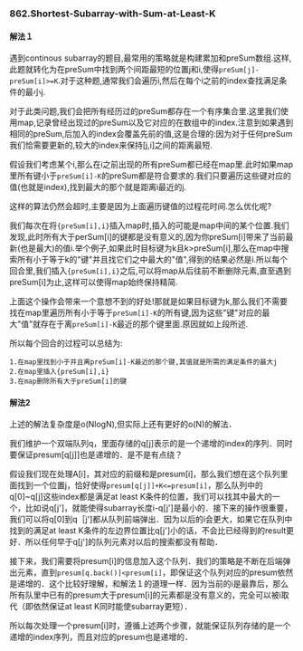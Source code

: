 ### 862.Shortest-Subarray-with-Sum-at-Least-K

#### 解法１
遇到continous subarray的题目,最常用的策略就是构建累加和preSum数组.这样,此题就转化为在preSum中找到两个间距最短的位置j和i,使得```preSum[j]-preSum[i]>=K```.对于这种题,通常我们会遍历i,然后在每个i之前的index查找满足条件的最小j.

对于此类问题,我们会把所有经历过的preSum都存在一个有序集合里.这里我们使用map,记录曾经出现过的preSum以及它对应的在数组中的index.注意到如果遇到相同的preSum,后加入的index会覆盖先前的值,这是合理的:因为对于任何preSum我们恰需要更新的,较大的index来保持[j,i]之间的距离最短.

假设我们考虑某个i,那么在i之前出现的所有preSum都已经在map里.此时如果map里所有键小于```preSum[i]-K```的preSum都是符合要求的.我们只要遍历这些键对应的值(也就是index),找到最大的那个就是距离i最近的j.

这样的算法仍然会超时,主要是因为上面遍历键值的过程花时间.怎么优化呢?

我们每次在将```{preSum[i],i}```插入map时,插入的可能是map中间的某个位置.我们发现,此时所有大于perSum[i]的键都是没有意义的,因为你preSum[i]带来了当前最新(也是最大)的值i.举个例子,如果此时目标键为k且k>preSum[i],那么在map中搜索所有小于等于k的"键"并且找它们之中最大的"值",得到的结果必然是i.所以每个回合里,我们插入```{preSum[i],i}```之后,可以将map从后往前不断删除元素,直至遇到preSum[i]为止,这样可以使得map始终保持精简.

上面这个操作会带来一个意想不到的好处!那就是如果目标键为k,那么我们不需要找在map里遍历所有小于等于```preSum[i]-K```的所有键,因为这些"键"对应的最大"值"就存在于离```preSum[i]-K```最近的那个键里面.原因就如上段所述.

所以每个回合的过程可以总结为:
```
1.在map里找到小于并且离preSum[i]-K最近的那个键,其值就是所需的满足条件的最大j
2.在map里插入{preSum[i],i}
3.在map删除所有大于preSum[i]的键
```

#### 解法2
上述的解法复杂度是o(NlogN),但实际上还有更好的o(N)的解法．

我们维护一个双端队列q，里面存储的q[j]表示的是一个递增的index的序列．同时要保证presum[q[j]]也是递增的．是不是有点绕？

假设我们现在处理A[i]，其对应的前缀和是presum[i]，那么我们想在这个队列里面找到一个位置j，恰好使得```presum[q[j]]+K<=presum[i]```，那么队列中的q[0]~q[j]这些index都是满足at least K条件的位置，我们可以找其中最大的一个，比如说q[j']，就能使得subarray长度i-q[j']是最小的．接下来的操作很重要，我们可以将q[0]到q［j']都从队列前端弹出．因为以后的i会更大，如果它在队列中找到的满足at least K条件的左边界位置比q[j']小的话，不会比已经得到的result更好．所以任何早于q[j']的队列元素对以后的搜索都没有帮助．

接下来，我们需要将presum[i]的信息加入这个队列．我们的策略是不断在后端弹出元素，直到```presum[q.back()]<presum[i]```，即保证这个队列对应的presum依然是递增的．这个比较好理解，和解法１的道理一样．因为当前的i是最靠后，那么所有队里中已有的presum大于presum[i]的元素都是没有意义的，完全可以被i取代（即依然保证at least K同时能使subarray更短）．

所以每次处理一个presum[i]时，遵循上述两个步骤，就能保证队列存储的是一个递增的index序列，而且对应的presum也是递增的．
